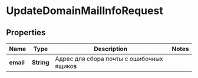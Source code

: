 

# UpdateDomainMailInfoRequest


## Properties

| Name | Type | Description | Notes |
|------------ | ------------- | ------------- | -------------|
|**email** | **String** | Адрес для сбора почты с ошибочных ящиков |  |



